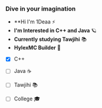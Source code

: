 ### Dive in your imagination


- **Hi I'm 1Deaa ⚡
- **I'm Interested in C++ and Java** 🪐
- **Currently studying Tawjihi** 📚
- **HylexMC Builder** 🧱

- [x] C++ 
- [ ] Java ☕
- [ ] Tawjihi 📚
- [ ] College 🎓


